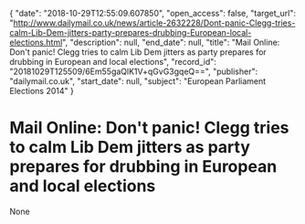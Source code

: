{
  "date": "2018-10-29T12:55:09.607850", 
  "open_access": false, 
  "target_url": "http://www.dailymail.co.uk/news/article-2632228/Dont-panic-Clegg-tries-calm-Lib-Dem-jitters-party-prepares-drubbing-European-local-elections.html", 
  "description": null, 
  "end_date": null, 
  "title": "Mail Online: Don't panic! Clegg tries to calm Lib Dem jitters as party prepares for drubbing in European and local elections", 
  "record_id": "20181029T125509/6Em55gaQlK1V+qGvG3gqeQ==", 
  "publisher": "dailymail.co.uk", 
  "start_date": null, 
  "subject": "European Parliament Elections 2014"
}

# Mail Online: Don't panic! Clegg tries to calm Lib Dem jitters as party prepares for drubbing in European and local elections

None
